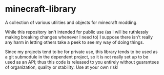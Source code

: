 # minecraft-library
A collection of various utilities and objects for minecraft modding.

While this repository isn't intended for public use (as I will be ruthlessly making breaking changes whenever I need to) I suppose there isn't really any harm in letting others take a peek to see my way of doing things.

Since my projects tend to be for private use, this library tends to be used as a git submodule in the dependent project, so it is not really set up to be used as an API; thus this code is released to you entirely without guarantees of organization, quality or stability. Use at your own risk!
